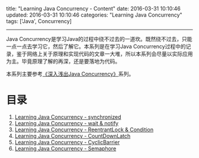 title: "Learning Java Concurrency - Content"
date: 2016-03-31 10:10:46
updated: 2016-03-31 10:10:46
categories: "Learning Java Concurrency"
tags: ['Java', Concurrency]

---

Java Concurrency是学习Java的过程中绕不过去的一道坎。既然绕不过去，只能一点一点去学习它，然后了解它。本系列是在学习Java Concurrency过程中的记录，鉴于网络上关于原理和实现代码的文章一大堆，所以本系列会尽量以实际应用为主。毕竟原理了解的再深，还是要落地为代码。

本系列主要参考[《深入浅出Java Concurrency》](http://www.blogjava.net/xylz/archive/2010/07/08/325587.html)系列。

<!-- More -->

# 目录

1. [Learning Java Concurrency - synchronized](/2016/04/01/java-concurrency-synchronized/)
2. [Learning Java Concurrency - wait & notify](/2016/04/06/learning-java-concurrency-wait-notify/)
3. [Learning Java Concurrency - ReentrantLock & Condition](/2016/04/07/learning-java-concurrency-reentrantlock-condition/)
4. [Learning Java Concurrency - CountDownLatch](/2016/03/30/java-concurrency-countdownlatch/)
5. [Learning Java Concurrency - CyclicBarrier](/2016/03/30/java-concurrency-cyclicbarrier/)
6. [Learning Java Concurrency - Semaphore](/2016/03/30/java-concurrent-semaphore/)
